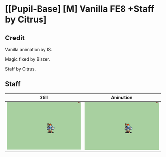 # [\[Pupil-Base\] \[M\] Vanilla FE8 +Staff by Citrus]

## Credit

Vanilla animation by IS.

Magic fixed by Blazer.

Staff by Citrus.
	
## Staff

| Still | Animation |
| :---: | :-------: |
| ![Staff still](./Staff_000.png) | ![Staff animation](./Staff.gif) |
